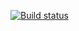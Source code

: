 [![Build status](https://ci.appveyor.com/api/projects/status/yd20c8q6oiw4u2ey?svg=true)](https://ci.appveyor.com/project/MarinaFriauf/selenium-xdaom)
